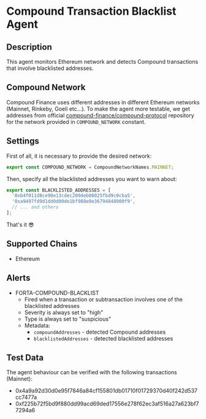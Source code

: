 # Compound Transaction Blacklist Agent

## Description

This agent monitors Ethereum network and detects Compound transactions that involve blacklisted addresses.

## Compound Network

Compound Finance uses different addresses in different Ethereum networks (Mainnet, Rinkeby, Goeli etc...).
To make the agent more testable, we get addresses from official [compound-finance/compound-protocol](https://github.com/compound-finance/compound-protocol) repository for the network provided in `COMPOUND_NETWORK` constant.

## Settings

First of all, it is necessary to provide the desired network: 

```js
export const COMPOUND_NETWORK = CompoundNetworkNames.MAINNET;
``` 

Then, specify all the blacklisted addresses you want to warn about:

```js
export const BLACKLISTED_ADDRESSES = [
  '0xb4f011d8ce90e13cdec209deb06025fbd9c0cba5',
  '0xa9497fd9d1dd0d00de1bf988e0e36794848900f9',
  // ... and others
];
```

That's it 😎

## Supported Chains

- Ethereum

## Alerts

- FORTA-COMPOUND-BLACKLIST
  - Fired when a transaction or subtransaction involves one of the blacklisted addresses
  - Severity is always set to "high"
  - Type is always set to "suspicious"
  - Metadata:
    - `compoundAddresses` - detected Compound addresses
    - `blacklistedAddresses` - detected blacklisted addresses

## Test Data

The agent behaviour can be verified with the following transactions (Mainnet):

- 0x4a9a92d30d0e95f7846a84cf155801db01710f01729370d40f242d537cc7477a
- 0xf225b72f5bd9f880dd99acd69ded17556e278f62ec3af516a27a623bf77294a6